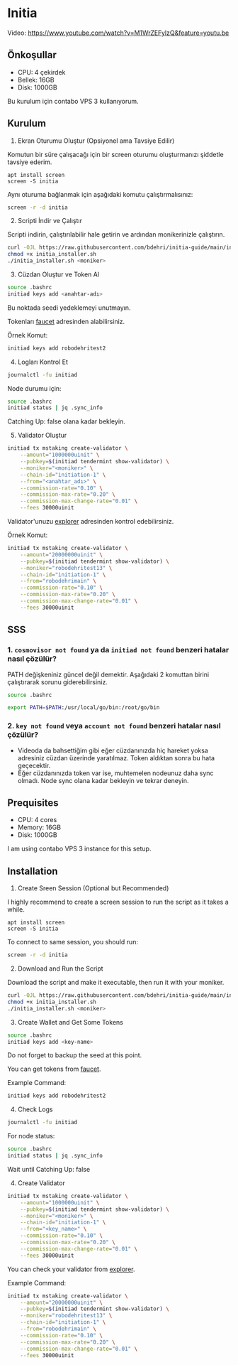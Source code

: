 # Initia 

Video: https://www.youtube.com/watch?v=M1WrZEFylzQ&feature=youtu.be

## Önkoşullar

* CPU: 4 çekirdek
* Bellek: 16GB
* Disk: 1000GB

Bu kurulum için contabo VPS 3 kullanıyorum.

## Kurulum

1. Ekran Oturumu Oluştur (Opsiyonel ama Tavsiye Edilir)

Komutun bir süre çalışacağı için bir screen oturumu oluşturmanızı şiddetle tavsiye ederim.

```
apt install screen
screen -S initia
```

Aynı oturuma bağlanmak için aşağıdaki komutu çalıştırmalısınız:

```bash
screen -r -d initia
```

2. Scripti İndir ve Çalıştır

Scripti indirin, çalıştırılabilir hale getirin ve ardından monikerinizle çalıştırın.

```bash
curl -OJL https://raw.githubusercontent.com/bdehri/initia-guide/main/initia_installer.sh
chmod +x initia_installer.sh
./initia_installer.sh <moniker>
```

3. Cüzdan Oluştur ve Token Al

```bash
source .bashrc
initiad keys add <anahtar-adı>
```

Bu noktada seedi yedeklemeyi unutmayın.

Tokenları [faucet](https://faucet.testnet.initia.xyz/) adresinden alabilirsiniz.

Örnek Komut:

```bash
initiad keys add robodehritest2
```

4. Logları Kontrol Et

```bash
journalctl -fu initiad
```

Node durumu için:

```bash
source .bashrc
initiad status | jq .sync_info
```

Catching Up: false olana kadar bekleyin.

5. Validator Oluştur

```bash
initiad tx mstaking create-validator \
    --amount="1000000uinit" \
    --pubkey=$(initiad tendermint show-validator) \
    --moniker="<moniker>" \
    --chain-id="initiation-1" \
    --from="<anahtar_adı>" \
    --commission-rate="0.10" \
    --commission-max-rate="0.20" \
    --commission-max-change-rate="0.01" \
    --fees 30000uinit
```

Validator'unuzu [explorer](https://scan.testnet.initia.xyz/initiation-1) adresinden kontrol edebilirsiniz.

Örnek Komut:
```bash
initiad tx mstaking create-validator \
    --amount="20000000uinit" \
    --pubkey=$(initiad tendermint show-validator) \
    --moniker="robodehritest13" \
    --chain-id="initiation-1" \
    --from="robodehrimain" \
    --commission-rate="0.10" \
    --commission-max-rate="0.20" \
    --commission-max-change-rate="0.01" \
    --fees 30000uinit
```



## SSS

### 1. `cosmovisor not found` ya da `initiad not found` benzeri hatalar nasıl çözülür?

PATH değişkeniniz güncel değil demektir. Aşağıdaki 2 komuttan birini çalıştırarak sorunu giderebilirsiniz.

```bash
source .bashrc
```

```bash
export PATH=$PATH:/usr/local/go/bin:/root/go/bin
```

### 2. `key not found` veya `account not found` benzeri hatalar nasıl çözülür?

* Videoda da bahsettiğim gibi eğer cüzdanınızda hiç hareket yoksa adresiniz cüzdan üzerinde yaratılmaz. Token aldıktan sonra bu hata geçecektir.
* Eğer cüzdanınızda token var ise, muhtemelen nodeunuz daha sync olmadı. Node sync olana kadar bekleyin ve tekrar deneyin.

## Prequisites

* CPU: 4 cores
* Memory: 16GB
* Disk: 1000GB

I am using contabo VPS 3 instance for this setup. 

## Installation

1. Create Sreen Session (Optional but Recommended)

I highly recommend to create a screen session to run the script as it takes a while.

```
apt install screen
screen -S initia
```

To connect to same session, you should run:

```bash
screen -r -d initia
```

2. Download and Run the Script

Download the script and make it executable, then run it with your moniker.

```bash
curl -OJL https://raw.githubusercontent.com/bdehri/initia-guide/main/initia_installer.sh
chmod +x initia_installer.sh
./initia_installer.sh <moniker>
```

3. Create Wallet and Get Some Tokens

```bash
source .bashrc
initiad keys add <key-name>
```

Do not forget to backup the seed at this point.

You can get tokens from [faucet](https://faucet.testnet.initia.xyz/).

Example Command:

```bash
initiad keys add robodehritest2
```

4. Check Logs

```bash
journalctl -fu initiad
```

For node status:

```bash
source .bashrc
initiad status | jq .sync_info
```
Wait until Catching Up: false 

4. Create Validator

```bash
initiad tx mstaking create-validator \
    --amount="1000000uinit" \
    --pubkey=$(initiad tendermint show-validator) \
    --moniker="<moniker>" \
    --chain-id="initiation-1" \
    --from="<key_name>" \
    --commission-rate="0.10" \
    --commission-max-rate="0.20" \
    --commission-max-change-rate="0.01" \
    --fees 30000uinit
```

You can check your validator from [explorer](https://scan.testnet.initia.xyz/initiation-1).

Example Command:
```bash
initiad tx mstaking create-validator \
    --amount="20000000uinit" \
    --pubkey=$(initiad tendermint show-validator) \
    --moniker="robodehritest13" \
    --chain-id="initiation-1" \
    --from="robodehrimain" \
    --commission-rate="0.10" \
    --commission-max-rate="0.20" \
    --commission-max-change-rate="0.01" \
    --fees 30000uinit
```
